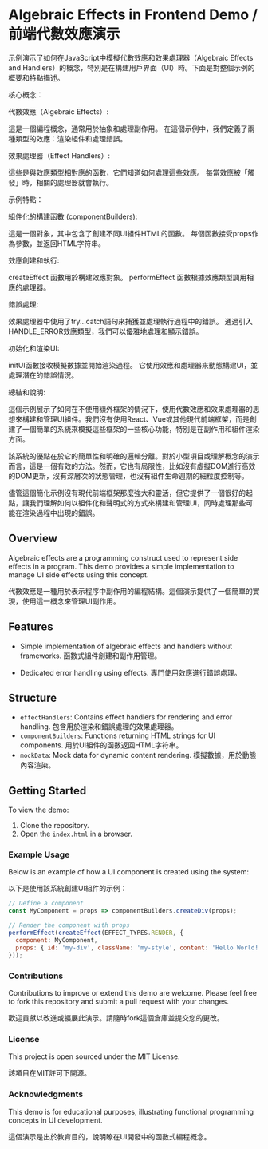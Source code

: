 # Algebraic Effects in Frontend Demo / 前端代數效應演示

示例演示了如何在JavaScript中模擬代數效應和效果處理器（Algebraic Effects and Handlers）的概念，特別是在構建用戶界面（UI）時。下面是對整個示例的概要和特點描述。

核心概念： 

代數效應（Algebraic Effects）:

這是一個編程概念，通常用於抽象和處理副作用。
在這個示例中，我們定義了兩種類型的效應：渲染組件和處理錯誤。

效果處理器（Effect Handlers）:

這些是與效應類型相對應的函數，它們知道如何處理這些效應。
每當效應被「觸發」時，相關的處理器就會執行。

示例特點：

組件化的構建函數 (componentBuilders):

這是一個對象，其中包含了創建不同UI組件HTML的函數。
每個函數接受props作為參數，並返回HTML字符串。

效應創建和執行:

createEffect 函數用於構建效應對象。
performEffect 函數根據效應類型調用相應的處理器。

錯誤處理:

效果處理器中使用了try...catch語句來捕獲並處理執行過程中的錯誤。
通過引入HANDLE_ERROR效應類型，我們可以優雅地處理和顯示錯誤。

初始化和渲染UI:

initUI函數接收模擬數據並開始渲染過程。
它使用效應和處理器來動態構建UI，並處理潛在的錯誤情況。

總結和說明:

這個示例展示了如何在不使用額外框架的情況下，使用代數效應和效果處理器的思想來構建和管理UI組件。我們沒有使用React、Vue或其他現代前端框架，而是創建了一個簡單的系統來模擬這些框架的一些核心功能，特別是在副作用和組件渲染方面。

該系統的優點在於它的簡單性和明確的邏輯分離。對於小型項目或理解概念的演示而言，這是一個有效的方法。然而，它也有局限性，比如沒有虛擬DOM進行高效的DOM更新，沒有深層次的狀態管理，也沒有組件生命週期的細粒度控制等。

儘管這個簡化示例沒有現代前端框架那麼強大和靈活，但它提供了一個很好的起點，讓我們理解如何以組件化和聲明式的方式來構建和管理UI，同時處理那些可能在渲染過程中出現的錯誤。

## Overview

Algebraic effects are a programming construct used to represent side effects in a program. This demo provides a simple implementation to manage UI side effects using this concept.

代數效應是一種用於表示程序中副作用的編程結構。這個演示提供了一個簡單的實現，使用這一概念來管理UI副作用。

## Features

- Simple implementation of algebraic effects and handlers without frameworks. 函數式組件創建和副作用管理。

- Dedicated error handling using effects. 專門使用效應進行錯誤處理。


## Structure

- `effectHandlers`: Contains effect handlers for rendering and error handling. 包含用於渲染和錯誤處理的效果處理器。
- `componentBuilders`: Functions returning HTML strings for UI components. 用於UI組件的函數返回HTML字符串。
- `mockData`: Mock data for dynamic content rendering. 模擬數據，用於動態內容渲染。

## Getting Started

To view the demo:
1. Clone the repository.
2. Open the `index.html` in a browser.

### Example Usage

Below is an example of how a UI component is created using the system:

以下是使用該系統創建UI組件的示例：

```javascript
// Define a component
const MyComponent = props => componentBuilders.createDiv(props);

// Render the component with props
performEffect(createEffect(EFFECT_TYPES.RENDER, { 
  component: MyComponent,
  props: { id: 'my-div', className: 'my-style', content: 'Hello World!' }
}));
```

### Contributions

Contributions to improve or extend this demo are welcome. Please feel free to fork this repository and submit a pull request with your changes.

歡迎貢獻以改進或擴展此演示。請隨時fork這個倉庫並提交您的更改。

### License 

This project is open sourced under the MIT License.

該項目在MIT許可下開源。

### Acknowledgments 
This demo is for educational purposes, illustrating functional programming concepts in UI development.

這個演示是出於教育目的，說明瞭在UI開發中的函數式編程概念。



